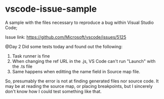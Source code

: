 # vscode-issue-sample
A sample with the files necessary to reproduce a bug within Visual Studio Code;

Issue link: https://github.com/Microsoft/vscode/issues/5125

@Day 2
Did some tests today and found out the following:

1. Task runner is fine
2. When changing the ref URL in the .js, VS Code can't run "Launch" with the .ts file
3. Same happens when editting the name field in Source map file.

So, presumably the error is not at finding generated files nor source code. It may be at reading the source map, or placing breakpoints, but I sincerely don't know how I could test something like that. 
